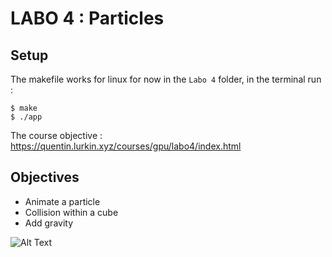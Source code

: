 # LABO 4 : Particles

## Setup

The makefile works for linux for now
in the `Labo 4` folder, in the terminal run :
```
$ make
$ ./app
```

The course objective : https://quentin.lurkin.xyz/courses/gpu/labo4/index.html

## Objectives
- Animate a particle
- Collision within a cube
- Add gravity

![Alt Text](output/labo_4.gif)
